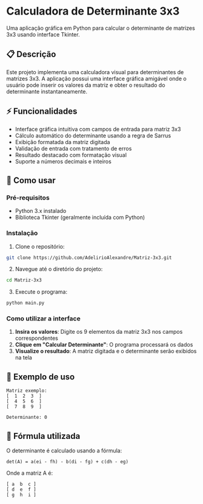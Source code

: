 # Calculadora de Determinante 3x3

Uma aplicação gráfica em Python para calcular o determinante de matrizes 3x3 usando interface Tkinter.

## 📋 Descrição

Este projeto implementa uma calculadora visual para determinantes de matrizes 3x3. A aplicação possui uma interface gráfica amigável onde o usuário pode inserir os valores da matriz e obter o resultado do determinante instantaneamente.

## ⚡ Funcionalidades

- Interface gráfica intuitiva com campos de entrada para matriz 3x3
- Cálculo automático do determinante usando a regra de Sarrus
- Exibição formatada da matriz digitada
- Validação de entrada com tratamento de erros
- Resultado destacado com formatação visual
- Suporte a números decimais e inteiros

## 🚀 Como usar

### Pré-requisitos

- Python 3.x instalado
- Biblioteca Tkinter (geralmente incluída com Python)

### Instalação

1. Clone o repositório:
```bash
git clone https://github.com/AdelirioAlexandre/Matriz-3x3.git
```

2. Navegue até o diretório do projeto:
```bash
cd Matriz-3x3
```

3. Execute o programa:
```bash
python main.py
```

### Como utilizar a interface

1. **Insira os valores**: Digite os 9 elementos da matriz 3x3 nos campos correspondentes
2. **Clique em "Calcular Determinante"**: O programa processará os dados
3. **Visualize o resultado**: A matriz digitada e o determinante serão exibidos na tela

## 📸 Exemplo de uso

```
Matriz exemplo:
[  1  2  3  ]
[  4  5  6  ]
[  7  8  9  ]

Determinante: 0
```

## 🧮 Fórmula utilizada

O determinante é calculado usando a fórmula:

```
det(A) = a(ei - fh) - b(di - fg) + c(dh - eg)
```

Onde a matriz A é:
```
[ a  b  c ]
[ d  e  f ]
[ g  h  i ]
```